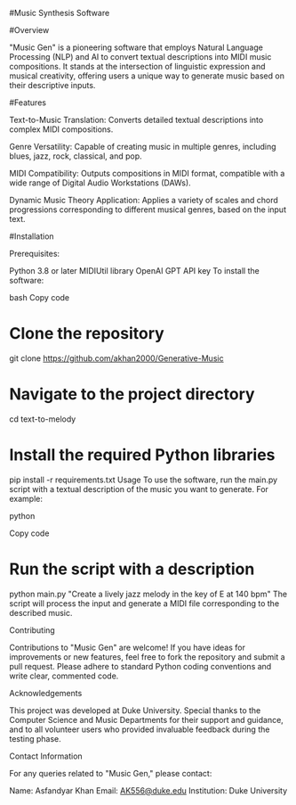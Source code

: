#Music Synthesis Software

#Overview

"Music Gen" is a pioneering software that employs Natural Language Processing (NLP) and AI to convert textual descriptions into MIDI music compositions. It stands at the intersection of linguistic expression and musical creativity, offering users a unique way to generate music based on their descriptive inputs.

#Features

Text-to-Music Translation: Converts detailed textual descriptions into complex MIDI compositions.

Genre Versatility: Capable of creating music in multiple genres, including blues, jazz, rock, classical, and pop.

MIDI Compatibility: Outputs compositions in MIDI format, compatible with a wide range of Digital Audio Workstations (DAWs).

Dynamic Music Theory Application: Applies a variety of scales and chord progressions corresponding to different musical genres, based on the input text.

#Installation

Prerequisites:

Python 3.8 or later
MIDIUtil library
OpenAI GPT API key
To install the software:

bash
Copy code
# Clone the repository
git clone https://github.com/akhan2000/Generative-Music

# Navigate to the project directory
cd text-to-melody

# Install the required Python libraries
pip install -r requirements.txt
Usage
To use the software, run the main.py script with a textual description of the music you want to generate. For example:

python

Copy code
# Run the script with a description
python main.py "Create a lively jazz melody in the key of E at 140 bpm"
The script will process the input and generate a MIDI file corresponding to the described music.

Contributing

Contributions to "Music Gen" are welcome! If you have ideas for improvements or new features, feel free to fork the repository and submit a pull request. Please adhere to standard Python coding conventions and write clear, commented code.


Acknowledgements

This project was developed at Duke University. Special thanks to the Computer Science and Music Departments for their support and guidance, and to all volunteer users who provided invaluable feedback during the testing phase.

Contact Information

For any queries related to "Music Gen," please contact:

Name: Asfandyar Khan
Email: AK556@duke.edu
Institution: Duke University